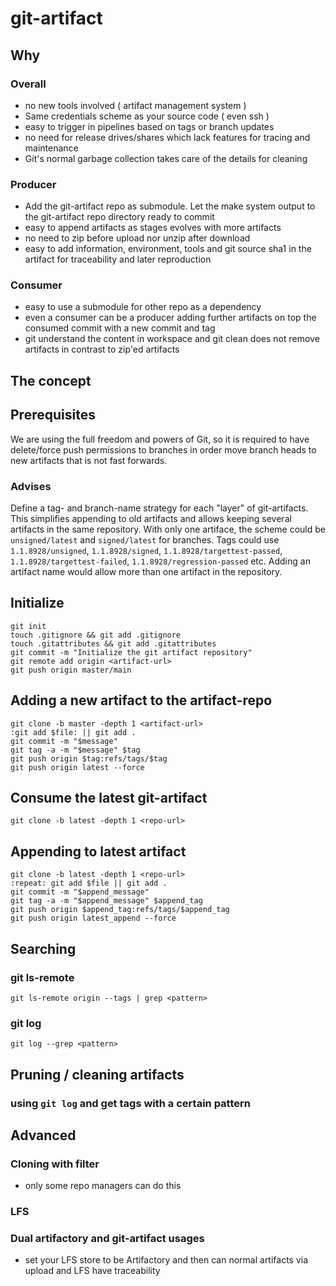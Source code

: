 # git-artifact

## Why

### Overall
- no new tools involved ( artifact management system )
- Same credentials scheme as your source code ( even ssh )
- easy to trigger in pipelines based on tags or branch updates
- no need for release drives/shares which lack features for tracing and maintenance
- Git's normal garbage collection takes care of the details for cleaning

### Producer
- Add the git-artifact repo as submodule. Let the make system output to the git-artifact repo directory ready to commit
- easy to append artifacts as stages evolves with more artifacts
- no need to zip before upload nor unzip after download
- easy to add information, environment, tools and git source sha1 in the artifact for traceability and later reproduction

### Consumer
- easy to use a submodule for other repo as a dependency
- even a consumer can be a producer adding further artifacts on top the consumed commit with a new commit and tag
- git understand the content in workspace and git clean does not remove artifacts in contrast to zip'ed artifacts

## The concept

## Prerequisites 
We are using the full freedom and powers of Git, so it is required to have delete/force push permissions to branches in order move branch heads to new artifacts that is not fast forwards.

### Advises
Define a tag- and branch-name strategy for each "layer" of git-artifacts. This simplifies appending to old artifacts and allows keeping several artifacts in the same repository. With only one artiface, the scheme could be `unsigned/latest` and `signed/latest` for branches. Tags could use `1.1.8928/unsigned`, `1.1.8928/signed`, `1.1.8928/targettest-passed`, `1.1.8928/targettest-failed`, `1.1.8928/regression-passed` etc. Adding an artifact name would allow more than one artifact in the repository.

## Initialize
```
git init
touch .gitignore && git add .gitignore
touch .gitattributes && git add .gitattributes
git commit -m "Initialize the git artifact repository"
git remote add origin <artifact-url>
git push origin master/main
```

## Adding a new artifact to the artifact-repo
```
git clone -b master -depth 1 <artifact-url>
:git add $file: || git add .
git commit -m "$message"
git tag -a -m "$message" $tag
git push origin $tag:refs/tags/$tag
git push origin latest --force
```
  
## Consume the latest git-artifact
```
git clone -b latest -depth 1 <repo-url>
```

## Appending to latest artifact
```
git clone -b latest -depth 1 <repo-url>
:repeat: git add $file || git add .
git commit -m "$append_message"
git tag -a -m "$append_message" $append_tag
git push origin $append_tag:refs/tags/$append_tag
git push origin latest_append --force
```
  
## Searching

### git ls-remote
```
git ls-remote origin --tags | grep <pattern>
```
  
### git log
```
git log --grep <pattern>
```

## Pruning / cleaning artifacts
### using `git log` and get tags with a certain pattern 
### 

## Advanced

### Cloning with filter
- only some repo managers can do this

### LFS

### Dual artifactory and git-artifact usages
- set your LFS store to be Artifactory and then can normal artifacts via upload and LFS have traceability
